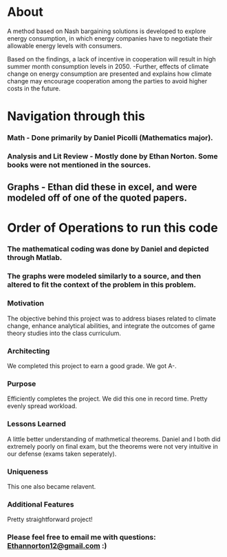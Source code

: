 # About

A method based on Nash bargaining solutions is developed to explore energy consumption, in which energy companies have to negotiate their allowable energy levels with consumers.

Based on the findings, a lack of incentive in cooperation will result in high summer month consumption levels in 2050. -Further, effects of climate change on energy consumption are presented and explains how climate change may encourage cooperation among the parties to avoid higher costs in the future.
# Navigation through this 

### Math - Done primarily by Daniel Picolli (Mathematics major).
### Analysis and Lit Review - Mostly done by Ethan Norton. Some books were not mentioned in the sources.
## Graphs - Ethan did these in excel, and were modeled off of one of the quoted papers.


# Order of Operations to run this code

### The mathematical coding was done by Daniel and depicted through Matlab. 
### The graphs were modeled similarly to a source, and then altered to fit the context of the problem in this problem.

 
 ### Motivation 
 
The objective behind this project was to address biases related to climate change, enhance analytical abilities, and integrate the outcomes of game theory studies into the class curriculum.
  
 ### Architecting 

We completed this project to earn a good grade. We got A-.

### Purpose

Efficiently completes the project. We did this one in record time. Pretty evenly spread workload.

### Lessons Learned

A little better understanding of mathmetical theorems. Daniel and I both did extremely poorly on final exam, but the theorems were not very intuitive in our defense (exams taken seperately).

### Uniqueness

This one also became relavent.

### Additional Features

Pretty straightforward project!

### Please feel free to email me with questions: Ethannorton12@gmail.com :)
